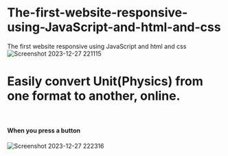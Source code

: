 # The-first-website-responsive-using-JavaScript-and-html-and-css
The first website responsive using JavaScript and html and css 
![Screenshot 2023-12-27 221115](https://github.com/abdelhakim97/The-first-website-responsive-using-JavaScript-and-html-and-css/assets/144494197/e77dff36-aae9-4907-b6ea-3423c760f3c5)
<br/>
<h1>Easily convert Unit(Physics) from one format to another, online.</h1>
<br/>
<h4>When you press a button</h4>

![Screenshot 2023-12-27 222316](https://github.com/abdelhakim97/The-first-website-responsive-using-JavaScript-and-html-and-css/assets/144494197/5e06c03c-1976-4689-9eaf-27a0d0dd2d12)

